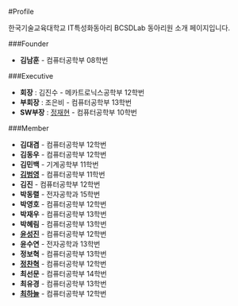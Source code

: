#Profile


한국기술교육대학교 IT특성화동아리 BCSDLab 동아리원 소개 페이지입니다.

###Founder
- **김남훈** - 컴퓨터공학부 08학번

###Executive

- **회장** : 김진수 - 메카트로닉스공학부 12학번
- **부회장** : 조은비 - 컴퓨터공학부 13학번
- **SW부장** : [정재현](https://github.com/BCSDLab/Profile/blob/master/Introduce/pathFinder%20:%20JaeHyeunJung) - 컴퓨터공학부 10학번

###Member
- **김대겸** - 컴퓨터공학부 12학번
- **김동우** - 컴퓨터공학부 12학번
- **김민백** - 기계공학부 11학번
- **[김범영](https://github.com/BCSDLab/Profile/blob/master/Introduce/Beomyeong.md)** - 컴퓨터공학부 11학번
- **김진** - 컴퓨터공학부 12학번
- **박동렬** - 전자공학과 15학번
- **박영호** - 컴퓨터공학부 12학번
- **박재우** - 컴퓨터공학부 13학번
- **박혜림** - 컴퓨터공학부 13학번
- **[윤성진](https://github.com/BCSDLab/Profile/blob/master/Introduce/Seongjin.md)** - 컴퓨터공학부 12학번
- **윤수연** - 전자공학과 13학번
- **정보혁** - 컴퓨터공학부 13학번
- **[정찬혁](https://github.com/BCSDLab/Profile/blob/master/Introduce/Chanhyeok.md)** - 컴퓨터공학부 12학번
- **최선문** - 컴퓨터공학부 14학번
- **최유경** - 컴퓨터공학부 13학번
- **[최하늘](https://github.com/BCSDLab/Profile/blob/master/Introduce/Haneul.md)** - 컴퓨터공학부 12학번
